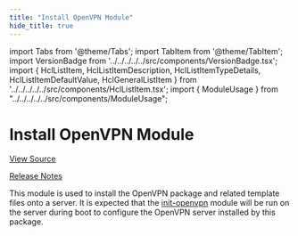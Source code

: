 ```yaml
---
title: "Install OpenVPN Module"
hide_title: true
---
```


import Tabs from '@theme/Tabs';
import TabItem from '@theme/TabItem';
import VersionBadge from '../../../../../src/components/VersionBadge.tsx';
import { HclListItem, HclListItemDescription, HclListItemTypeDetails, HclListItemDefaultValue, HclGeneralListItem } from '../../../../../src/components/HclListItem.tsx';
import { ModuleUsage } from "../../../../../src/components/ModuleUsage";

<VersionBadge repoTitle="Open VPN Package Infrastructure Package" version="0.25.0" lastModifiedVersion="0.19.0"/>

# Install OpenVPN Module

<a href="https://github.com/gruntwork-io/terraform-aws-openvpn/tree/main/modules/install-openvpn" className="link-button" title="View the source code for this module in GitHub.">View Source</a>

<a href="https://github.com/gruntwork-io/terraform-aws-openvpn/releases/tag/v0.19.0" className="link-button" title="Release notes for only versions which impacted this module.">Release Notes</a>

This module is used to install the OpenVPN package and related template files onto a server. It is expected that
the [init-openvpn](https://github.com/gruntwork-io/terraform-aws-openvpn/tree/main/modules/init-openvpn) module will be run on the server during boot to configure the OpenVPN server installed by this
package.


<!-- ##DOCS-SOURCER-START
{
  "originalSources": [
    "https://github.com/gruntwork-io/terraform-aws-openvpn/tree/main/modules/install-openvpn/readme.md",
    "https://github.com/gruntwork-io/terraform-aws-openvpn/tree/main/modules/install-openvpn/variables.tf",
    "https://github.com/gruntwork-io/terraform-aws-openvpn/tree/main/modules/install-openvpn/outputs.tf"
  ],
  "sourcePlugin": "module-catalog-api",
  "hash": "dd7c3317bec85d5b0f2b0eeb94921b9f"
}
##DOCS-SOURCER-END -->
